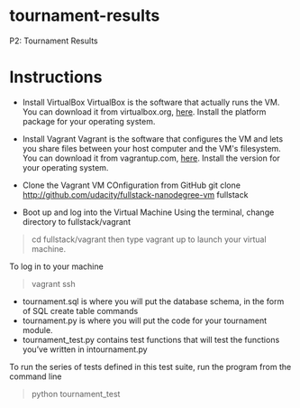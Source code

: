 # tournament-results
P2: Tournament Results

# Instructions
- Install VirtualBox
VirtualBox is the software that actually runs the VM. You can download it from virtualbox.org, <a href="https://www.virtualbox.org/wiki/Downloads">here</a>. Install the platform package for your operating system.

- Install Vagrant
Vagrant is the software that configures the VM and lets you share files between your host computer and the VM's filesystem.  You can download it from vagrantup.com, <a href="https://www.vagrantup.com/downloads">here</a>. Install the version for your operating system.

- Clone the Vagrant VM COnfiguration from GitHub
git clone http://github.com/udacity/fullstack-nanodegree-vm fullstack

- Boot up and log into the Virtual Machine
Using the terminal, change directory to fullstack/vagrant 
> cd fullstack/vagrant
then type 
> vagrant up 
to launch your virtual machine.

To log in to your machine 
> vagrant ssh

- tournament.sql is where you will put the database schema, in the form of SQL create table commands
- tournament.py is where you will put the code for your tournament module.
- tournament_test.py contains test functions that will test the functions you’ve written in intournament.py

To run the series of tests defined in this test suite, run the program from the command line 
> python tournament_test


